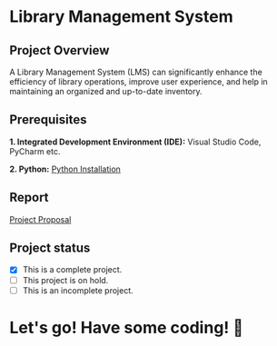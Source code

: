 # Library Management System

## Project Overview
A Library Management System (LMS) can significantly enhance the efficiency of library operations, improve user experience, and help in maintaining an organized and up-to-date inventory.

## Prerequisites
**1. Integrated Development Environment (IDE):** Visual Studio Code, PyCharm etc.

**2. Python:** [Python Installation](https://www.python.org/downloads/)

## Report
[Project Proposal](https://github.com/rudritarahman/Library-Management-System/blob/master/Project%20Document.pdf)

## Project status
- [x] This is a complete project.
- [ ] This project is on hold.
- [ ] This is an incomplete project.

# Let's go! Have some coding! 🙂
